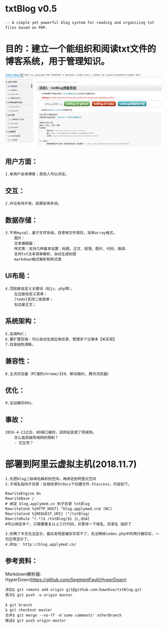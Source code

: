 txtBlog v0.5
===============================
	-- A simple yet powerful blog system for reading and organizing txt files based on PHP. 

# 目的：建立一个能组织和阅读txt文件的博客系统，用于管理知识。  

![screenShot0.4.6](./public/images/screenShot0.4.6.jpg)


## 用户方面：  
	1.单用户自用博客；其他人可以浏览。  
	
## 交互：  
	2.评论有待开发。前期采用多说。  
	
## 数据存储：  
	3.不用mysql，基于文件系统。目录用文件保存，采用array格式。  
		图片：  
		文本编辑器：  
		样式表：支持几种基本设置：标题、正文、段落、图片、代码、强调、  
		支持txt文本简单解析、自动生成标题  
		markdown格式解析和样式表  
		
## UI布局：  
	4.顶部是自定义关键词（如js、php等），  
		左边是自定义菜单；  
		[todo]支持二级菜单；  
		右边是正文；  

## 系统架构：  
	5.采用MVC；  
	6.要扩展性强：可以自动生成应用目录、管理多个记事本【未实现】  
	7.目录结构清晰。  

## 兼容性：  
	8.主流浏览器（PC端的chrome/IE9，移动端UC、腾讯浏览器）  

## 优化：  
	9.全站缓存60s。  
	

## 事故：
	2016-4-13之后，80端口被封，该网站变成了局域网。  
		怎么能突破局域网的限制？  
		- 花生壳？ 





# 部署到阿里云虚拟主机(2018.11.7)
	1.先把blog二级域名解析到空间，再绑定到阿里云空间
	2.子域名指向子目录：在根目录htdocs下创建文件.htaccess，内容如下。
```
RewriteEngine On
RewriteBase /
# 绑定 blog.applymed.cn 到子目录 txtBlog
RewriteCond %{HTTP_HOST} ^blog.applymed.cn$ [NC]
RewriteCond %{REQUEST_URI} !^/txtBlog/
RewriteRule ^(.*)$ /txtBlog/$1 [L,QSA]
#可以绑定多个，只需要重复以上三行代码，并更改一下域名、目录名 就好了
```		
	3.折腾了半天无法显示，最后发现是缓存实现不了。先注释掉index.php中的两行缓存后，一切正常显示了。
	4.网址： http://blog.applymed.cn/





## 参考资料：  
Markdown解析器: HyperDown(https://github.com/SegmentFault/HyperDown)


``````
添加$ git remote add origin git@github.com:DawnEve/txtBlog.git
首次$ git push -u origin master

$ git branch
$ git checkout master
合并$ git merge --no-ff -m'some comments' otherBranch
推送$ git push origin master
``````
